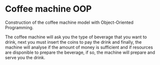 # Coffee machine OOP

Construction of the coffee machine model with Object-Oriented Programming.

The coffee machine will ask you the type of beverage that you want to drink, next you must insert the coins to pay the drink and finally, the machine will analyse if the amount of money is sufficient and if resources are disponible to prepare the beverage, if so, the machine will prepare and serve you the drink.
